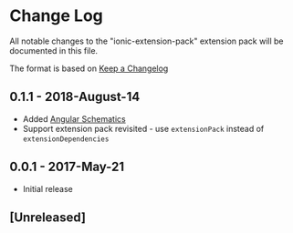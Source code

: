 # Change Log
All notable changes to the "ionic-extension-pack" extension pack will be documented in this file.

The format is based on [Keep a Changelog](http://keepachangelog.com/en/1.0.0/)

## 0.1.1 - 2018-August-14
- Added [Angular Schematics](https://marketplace.visualstudio.com/items?itemName=cyrilletuzi.angular-schematics)
- Support extension pack revisited - use `extensionPack` instead of `extensionDependencies`

## 0.0.1 - 2017-May-21
- Initial release

## [Unreleased]

